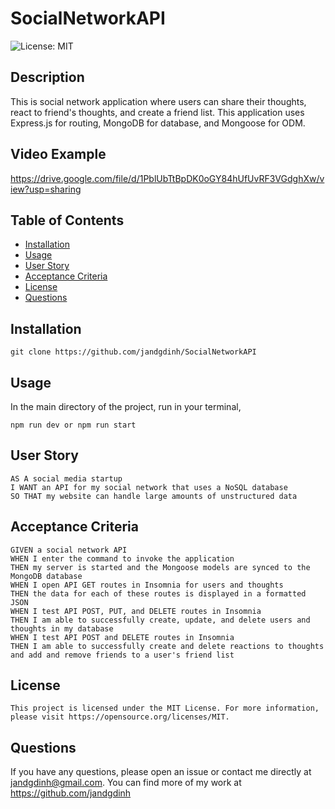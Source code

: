 # SocialNetworkAPI

![License: MIT](https://img.shields.io/badge/License-MIT-yellow.svg)

## Description

This is social network application where users can share their thoughts, react to friend's thoughts, and create a friend list. This application uses Express.js for routing, MongoDB for database, and Mongoose for ODM.

## Video Example

https://drive.google.com/file/d/1PblUbTtBpDK0oGY84hUfUvRF3VGdghXw/view?usp=sharing

## Table of Contents

- [Installation](#installation)
- [Usage](#usage)
- [User Story](#user-story)
- [Acceptance Criteria](#acceptance-criteria)
- [License](#license)
- [Questions](#questions)

## Installation

    git clone https://github.com/jandgdinh/SocialNetworkAPI

## Usage

In the main directory of the project, run in your terminal,

    npm run dev or npm run start

## User Story

    AS A social media startup
    I WANT an API for my social network that uses a NoSQL database
    SO THAT my website can handle large amounts of unstructured data

## Acceptance Criteria
    GIVEN a social network API
    WHEN I enter the command to invoke the application
    THEN my server is started and the Mongoose models are synced to the MongoDB database
    WHEN I open API GET routes in Insomnia for users and thoughts
    THEN the data for each of these routes is displayed in a formatted JSON
    WHEN I test API POST, PUT, and DELETE routes in Insomnia
    THEN I am able to successfully create, update, and delete users and thoughts in my database
    WHEN I test API POST and DELETE routes in Insomnia
    THEN I am able to successfully create and delete reactions to thoughts and add and remove friends to a user's friend list

## License

    This project is licensed under the MIT License. For more information, please visit https://opensource.org/licenses/MIT.

## Questions

If you have any questions, please open an issue or contact me directly at jandgdinh@gmail.com. You can find more of my work at https://github.com/jandgdinh
